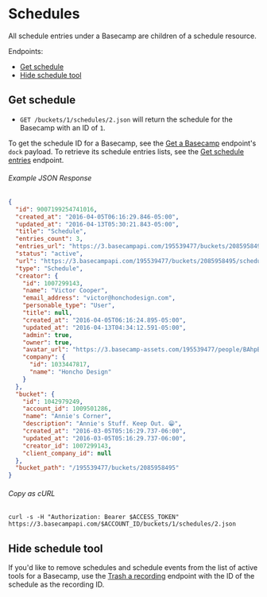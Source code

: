 Schedules
=========

All schedule entries under a Basecamp are children of a schedule resource.

Endpoints:

- [Get schedule](#get-schedule)
- [Hide schedule tool](#hide-schedule-tool)


Get schedule
------------

* `GET /buckets/1/schedules/2.json` will return the schedule for the Basecamp with an ID of `1`.

To get the schedule ID for a Basecamp, see the [Get a Basecamp][1] endpoint's `dock` payload. To retrieve its schedule entries lists, see the [Get schedule entries][2] endpoint.

###### Example JSON Response

``` json
{
  "id": 9007199254741016,
  "created_at": "2016-04-05T06:16:29.846-05:00",
  "updated_at": "2016-04-13T05:30:21.843-05:00",
  "title": "Schedule",
  "entries_count": 3,
  "entries_url": "https://3.basecampapi.com/195539477/buckets/2085958495/schedules/9007199254741015/entries.json",
  "status": "active",
  "url": "https://3.basecampapi.com/195539477/buckets/2085958495/schedules/9007199254741015",
  "type": "Schedule",
  "creator": {
    "id": 1007299143,
    "name": "Victor Cooper",
    "email_address": "victor@honchodesign.com",
    "personable_type": "User",
    "title": null,
    "created_at": "2016-04-05T06:16:24.895-05:00",
    "updated_at": "2016-04-13T04:34:12.591-05:00",
    "admin": true,
    "owner": true,
    "avatar_url": "https://3.basecamp-assets.com/195539477/people/BAhpBEcqCjw=--c632b967cec296b87363a697a67a87f9cc1e5b45/avatar-64-x4",
    "company": {
      "id": 1033447817,
      "name": "Honcho Design"
    }
  },
  "bucket": {
    "id": 1042979249,
    "account_id": 1009501286,
    "name": "Annie's Corner",
    "description": "Annie's Stuff. Keep Out. 😁",
    "created_at": "2016-03-05T05:16:29.737-06:00",
    "updated_at": "2016-03-05T05:16:29.737-06:00",
    "creator_id": 1007299143,
    "client_company_id": null
  },
  "bucket_path": "/195539477/buckets/2085958495"
}
```

###### Copy as cURL

``` shell
curl -s -H "Authorization: Bearer $ACCESS_TOKEN" https://3.basecampapi.com/$ACCOUNT_ID/buckets/1/schedules/2.json
```


Hide schedule tool
------------------

If you'd like to remove schedules and schedule events from the list of active tools for a Basecamp, use the [Trash a recording][2] endpoint with the ID of the schedule as the recording ID.


[1]: https://github.com/basecamp/bc3-api/blob/master/sections/basecamps.md#get-a-basecamp
[2]: https://github.com/basecamp/bc3-api/blob/master/sections/schedule_entries.md#get-schedule-entries
[3]: https://github.com/basecamp/bc3-api/blob/master/sections/recordings.md#trash-a-recording
